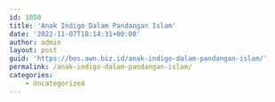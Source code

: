 ```yaml
---
id: 1050
title: 'Anak Indigo Dalam Pandangan Islam'
date: '2022-11-07T18:14:31+00:00'
author: admin
layout: post
guid: 'https://bos.awn.biz.id/anak-indigo-dalam-pandangan-islam/'
permalink: /anak-indigo-dalam-pandangan-islam/
categories:
    - Uncategorized
---
```


